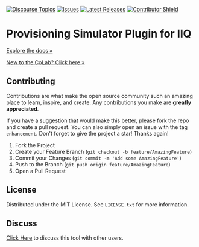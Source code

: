 [![Discourse Topics][discourse-shield]][discourse-url]
[![Issues][issues-shield]][issues-url]
[![Latest Releases][release-shield]][release-url]
[![Contributor Shield][contributor-shield]][contributors-url]

[discourse-shield]:https://img.shields.io/discourse/topics?label=Discuss%20This%20Tool&server=https%3A%2F%2Fdeveloper.sailpoint.com%2Fdiscuss
[discourse-url]:https://developer.sailpoint.com/discuss
[issues-shield]:https://img.shields.io/github/issues/sailpoint-oss/colab-provisioning-simulator-plugin?label=Issues
[issues-url]:https://github.com/sailpoint-oss/colab-provisioning-simulator-plugin/issues
[release-shield]: https://img.shields.io/github/v/release/sailpoint-oss/colab-provisioning-simulator-plugin?label=Current%20Release
[release-url]:https://github.com/sailpoint-oss/colab-provisioning-simulator-plugin/releases
[contributor-shield]:https://img.shields.io/github/contributors/sailpoint-oss/colab-provisioning-simulator-plugin?label=Contributors
[contributors-url]:https://github.com/sailpoint-oss/colab-provisioning-simulator-plugin/graphs/contributors

# Provisioning Simulator Plugin for IIQ
[Explore the docs »](https://developer.sailpoint.com/discuss/t/provisioning-simulator-plugin/67826)

[New to the CoLab? Click here »](https://developer.sailpoint.com/discuss/t/about-the-sailpoint-developer-community-colab/11230)

<!-- CONTRIBUTING -->
## Contributing

Contributions are what make the open source community such an amazing place to learn, inspire, and create. Any contributions you make are **greatly appreciated**.

If you have a suggestion that would make this better, please fork the repo and create a pull request. You can also simply open an issue with the tag `enhancement`.
Don't forget to give the project a star! Thanks again!

1. Fork the Project
2. Create your Feature Branch (`git checkout -b feature/AmazingFeature`)
3. Commit your Changes (`git commit -m 'Add some AmazingFeature'`)
4. Push to the Branch (`git push origin feature/AmazingFeature`)
5. Open a Pull Request

<!-- LICENSE -->
## License

Distributed under the MIT License. See `LICENSE.txt` for more information.

<!-- CONTACT -->
## Discuss
[Click Here](https://developer.sailpoint.com/discuss/t/provisioning-simulator-plugin/67826) to discuss this tool with other users.
